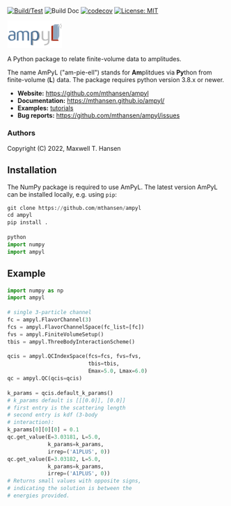 [![Build/Test](https://github.com/mthansen/ampyl/workflows/Build/Test/badge.svg)](https://github.com/mthansen/ampyl/actions?query=workflow%3ABuild%2FTest)
![Build Doc](https://github.com/mthansen/ampyl/workflows/Build%20Doc/badge.svg)
[![codecov](https://codecov.io/gh/mthansen/ampyl/branch/main/graph/badge.svg?token=IR43OJAV6T)](https://codecov.io/gh/mthansen/ampyl)
[![License: MIT](https://img.shields.io/badge/License-MIT-yellow.svg)](https://opensource.org/licenses/MIT)

<img src="/doc/ampyl-logo.png" width="25%">

A Python package to relate finite-volume data to amplitudes.

The name AmPyL ("am-pie-ell") stands for **Am**plitdues via **Py**thon from finite-volume (**L**) data. The package requires python version 3.8.x or newer.

- **Website:** https://github.com/mthansen/ampyl
- **Documentation:** https://mthansen.github.io/ampyl/
- **Examples:** [tutorials](./tutorials)
- **Bug reports:** https://github.com/mthansen/ampyl/issues

### Authors

Copyright (C) 2022, Maxwell T. Hansen

## Installation

The NumPy package is required to use AmPyL. The latest version AmPyL can be installed locally, e.g. using `pip`:

```python
git clone https://github.com/mthansen/ampyl
cd ampyl
pip install .

python
import numpy
import ampyl
```

## Example

```python
import numpy as np
import ampyl

# single 3-particle channel
fc = ampyl.FlavorChannel(3)
fcs = ampyl.FlavorChannelSpace(fc_list=[fc])
fvs = ampyl.FiniteVolumeSetup()
tbis = ampyl.ThreeBodyInteractionScheme()

qcis = ampyl.QCIndexSpace(fcs=fcs, fvs=fvs,
                          tbis=tbis,
                          Emax=5.0, Lmax=6.0)
qc = ampyl.QC(qcis=qcis)

k_params = qcis.default_k_params()
# k_params default is [[[0.0]], [0.0]]
# first entry is the scattering length
# second entry is kdf (3-body
# interaction):
k_params[0][0][0] = 0.1
qc.get_value(E=3.03181, L=5.0,
             k_params=k_params,
             irrep=('A1PLUS', 0))
qc.get_value(E=3.03182, L=5.0,
             k_params=k_params,
             irrep=('A1PLUS', 0))
# Returns small values with opposite signs,
# indicating the solution is between the
# energies provided.
```
